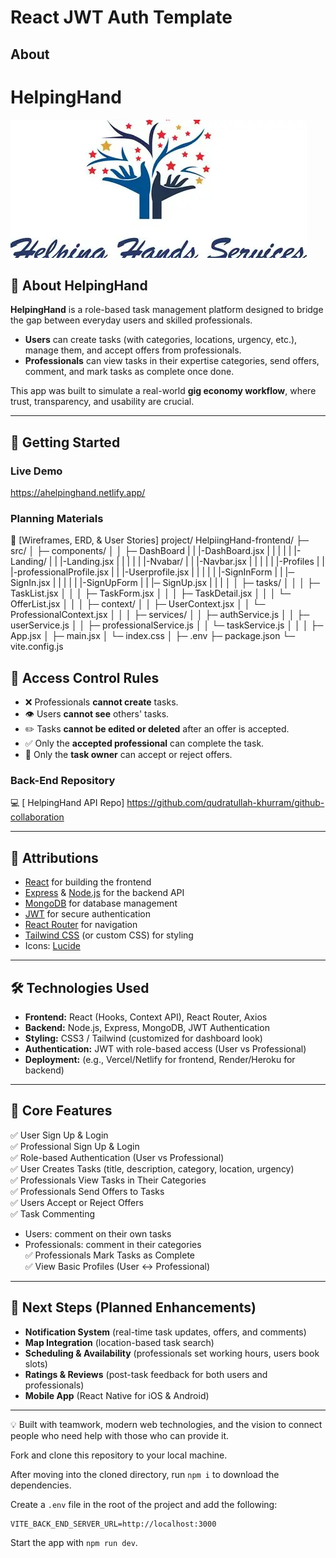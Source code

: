 # React JWT Auth Template

## About

# HelpingHand
![alt text](OIP.webp)


## 📌 About HelpingHand
**HelpingHand** is a role-based task management platform designed to bridge the gap between everyday users and skilled professionals.  

- **Users** can create tasks (with categories, locations, urgency, etc.), manage them, and accept offers from professionals.  
- **Professionals** can view tasks in their expertise categories, send offers, comment, and mark tasks as complete once done.  

This app was built to simulate a real-world **gig economy workflow**, where trust, transparency, and usability are crucial.

---

## 🚀 Getting Started

### Live Demo
https://ahelpinghand.netlify.app/

### Planning Materials
📂 [Wireframes, ERD, & User Stories] project/
HelpiingHand-frontend/
 ├─ src/
 │   ├─ components/
 │   │   ├─ DashBoard
 |   |   |-DashBoard.jsx
 |   |   |
 |   |   |-Landing/ 
 |   |   |-Landing.jsx
 |   |   |
 |   |   |-Nvabar/
 |   |   |-Navbar.jsx
 |   |   |
 |   |   |-Profiles
 |   |   |-professionalProfile.jsx
 |   |   |-Userprofile.jsx
 |   |   |
 |   |   |-SignInForm
 |   |   |─ SignIn.jsx
 |   |   |
 |   |   |-SignUpForm
 |   |   |─ SignUp.jsx
 |   |   |
 │   │   ├─ tasks/
 │   │   │   ├─ TaskList.jsx
 │   │   │   ├─ TaskForm.jsx
 │   │   │   ├─ TaskDetail.jsx
 │   │   │   └─ OfferList.jsx
 │   │
 │   ├─ context/
 │   │   ├─ UserContext.jsx
 │   │   └─ ProfessionalContext.jsx
 │   │
 │   ├─ services/
 │   │   ├─ authService.js
 │   │   ├─ userService.js
 │   │   ├─ professionalService.js
 │   │   └─ taskService.js
 │   │
 │   ├─ App.jsx
 │   ├─ main.jsx
 │   └─ index.css
 │
 ├─ .env
 ├─ package.json
 └─ vite.config.js


## 🚫 Access Control Rules

- ❌ Professionals **cannot create** tasks.  
- 👁️ Users **cannot see** others' tasks.  
- ✏️ Tasks **cannot be edited or deleted** after an offer is accepted.  
- ✅ Only the **accepted professional** can complete the task.  
- 🔐 Only the **task owner** can accept or reject offers.  





### Back-End Repository
💻 [ HelpingHand API Repo] https://github.com/qudratullah-khurram/github-collaboration

---

## 🙏 Attributions
- [React](https://react.dev/) for building the frontend  
- [Express](https://expressjs.com/) & [Node.js](https://nodejs.org/) for the backend API  
- [MongoDB](https://www.mongodb.com/) for database management  
- [JWT](https://jwt.io/) for secure authentication  
- [React Router](https://reactrouter.com/) for navigation  
- [Tailwind CSS](https://tailwindcss.com/) (or custom CSS) for styling  
- Icons: [Lucide](https://lucide.dev/)  

---

## 🛠️ Technologies Used
- **Frontend:** React (Hooks, Context API), React Router, Axios  
- **Backend:** Node.js, Express, MongoDB, JWT Authentication  
- **Styling:** CSS3 / Tailwind (customized for dashboard look)  
- **Authentication:** JWT with role-based access (User vs Professional)  
- **Deployment:** (e.g., Vercel/Netlify for frontend, Render/Heroku for backend)  

---

## 📌 Core Features
✅ User Sign Up & Login  
✅ Professional Sign Up & Login  
✅ Role-based Authentication (User vs Professional)  
✅ User Creates Tasks (title, description, category, location, urgency)  
✅ Professionals View Tasks in Their Categories  
✅ Professionals Send Offers to Tasks  
✅ Users Accept or Reject Offers  
✅ Task Commenting  
- Users: comment on their own tasks  
- Professionals: comment in their categories  
✅ Professionals Mark Tasks as Complete  
✅ View Basic Profiles (User ↔ Professional)  

---

## 🔮 Next Steps (Planned Enhancements)
- **Notification System** (real-time task updates, offers, and comments)  
- **Map Integration** (location-based task search)  
- **Scheduling & Availability** (professionals set working hours, users book slots)  
- **Ratings & Reviews** (post-task feedback for both users and professionals)  
- **Mobile App** (React Native for iOS & Android)  

---

💡 Built with teamwork, modern web technologies, and the vision to connect people who need help with those who can provide it.


Fork and clone this repository to your local machine.

After moving into the cloned directory, run `npm i` to download the dependencies.

Create a `.env` file in the root of the project and add the following:

```plaintext
VITE_BACK_END_SERVER_URL=http://localhost:3000
```

Start the app with `npm run dev`.
